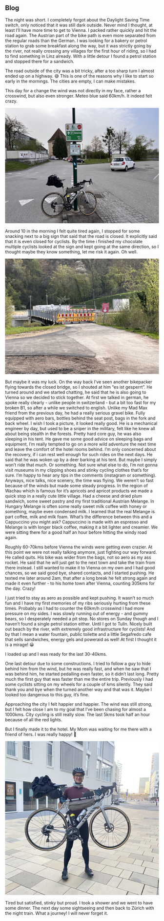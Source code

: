 ## Blog

The night was short. I completely forgot about the Daylight Saving Time switch, only noticed that it was still dark outside. Never mind I thought, at least I’ll have more time to get to Vienna. I packed rather quickly and hit the road again. The Austrian part of the bike path is even more separated from the regular roads than the German. I was looking for a bakery or petrol station to grab some breakfast along the way, but it was strictly going by the river, not really crossing any villages for the first hour of riding, so I had to find something in Linz already. With a little detour I found a petrol station and stopped there for a sandwich. 

The road outside of the city was a bit tricky, after a too sharp turn I almost ended up on a highway. :sweat_smile:
This is one of the reasons why I like to start so early in the mornings. The cities are empty, I can make mistakes.

This day for a change the wind was not directly in my face, rather a crosswind, but also even stronger. Meteo blue said 60km/h. It indeed felt crazy.

![wien_200](maps/trips/vienna_trip/day4/img/IMG_0932.jpg)

Around 10 in the morning I felt quite tired again, I stopped for some snacking next to a big sign that said that the road is closed. It explicitly said that it is even closed for cyclists. By the time i finished my chocolate multiple cyclists looked at the sign and kept going at the same direction, so I thought maybe they know something, let me risk it again. Oh well.

![closed_bridge](maps/trips/vienna_trip/day4/img/IMG_0933.jpg)

But maybe it was my luck. On the way back I’ve seen another bikepacker flying towards the closed bridge, so I shouted at him “es ist gesperrt”. He turned around and we started chatting, he said that he is also going to Vienna so we decided to stick together. At first we talked in german, he spoke really clearly - unlike people in switzerland - but a bit too fast for my broken B1, so after a while we switched to english. Unlike my Mad Max friend from the previous day, he had a really serious gravel bike. Fully equipped with aero bars, bottles behind the seat post, bags in the fork and back wheel. I wish I took a picture, it looked really good. 
He is a mechanical engineer by day, but used to be a sniper in the military, felt like he knew all about being stealth in the forests. Pretty hard core guy, he was also sleeping in his tent. He gave me some good advice on sleeping bags and equipment, I’m really tempted to go on a more wild adventure the next time and leave the comfort of the hotel rooms behind. I’m only concerned about the recovery, if i can rest well enough for such rides on the next days. He said that he was woken up by a deer barking at his tent. But maybe I simply won’t ride that much. Or something. Not sure what else to do, I’m not gonna visit museums in my clipping shoes and stinky cycling clothes that’s for sure. I’m happy to hear any tips in the comments (instagram or something).
Anyways, nice talks, nice scenery, the time was flying. We weren’t so fast because of the winds but made some steady progress. In the region of Wachau which is famous for it’s apricots and apricot products we made a quick stop in a really cute little village. Had a cheese and dried plum sandwich, some sweet pastry and my first traditional Austrian Melange. In Hungary Melange is often some really sweet milk coffee with honey or something, maybe even condensed milk. I learned that the real Melange is part coffee, milk and milk foam. What’s the difference between this and a Cappuccino you might ask? Cappuccino is made with an espresso and Melange is with longer black coffee, making it a bit lighter and creamier. 
We were sitting there for a good half an hour before hitting the windy road again.

Roughly 60-70kms before Vienna the winds were getting even crazier. At this point we were not really talking anymore, just fighting our way forward. He called quits. His bike was wider from the bags, not so aero as my ass rocket. He said that he will just get to the next town and take the train from there instead. I still wanted to make it to Vienna on my own and I had good chances, so we said good bye, shared contacts, and I started pushing. 
He texted me later around 2am, that after a long break he felt strong again and made it even further - to his home town after Vienna, counting 305kms for the day. Crazy!

I just tried to stay as aero as possible and kept pushing. It wasn’t so much fun and I have my first memories of my ribs seriously hurting from these times. Probably as I had to counter the 60km/h crosswind I had more pressure on my sides. I was slowly running out of energy - and gummy bears, so I desperately needed a pit stop. No stores on Sunday though and I haven’t found a single petrol station either. Until I got to Tulln. Nicely built out beach by the river, with extremely good infrastructure for cyclists! And by that I mean a water fountain, public toilette and a little Segafredo cafe that sells sandwiches, energy gels and poweraid as well! At first I thought it is a mirage! :grinning:

I loaded up and I was ready for the last 30-40kms.

One last detour due to some constructions. I tried to follow a guy to hide behind him from the wind, but he was really fast, and when he saw that I was behind him, he started pedalling even faster, so it didn’t last long. Pretty much the first guy that was faster than me the entire trip. Previously I had some cyclists sitting on my wheels for a couple of kms silently. They said thank you and bye when the turned another way and that was it. Maybe I looked too dangerous to this guy, it’s fine.

Approaching the city I felt happier snd happier. The wind was still strong, but I felt how close I am to my goal that I’ve been chasing for almost a 1000kms. City cycling is still really slow. The last 5kms took half an hour because of all the red lights.

But I finally made it to the hotel. My Mom was waiting for me there with a friend of hers. I was really happy! :slightly_smiling_face:

![closed_bridge](maps/trips/vienna_trip/day4/img/IMG_0941.jpg)

Tired but satisfied, stinky but proud. I took a shower and we went to have some dinner. The next day some sightseeing and then back to Zürich with the night train. 
What a journey! I will never forget it. 

